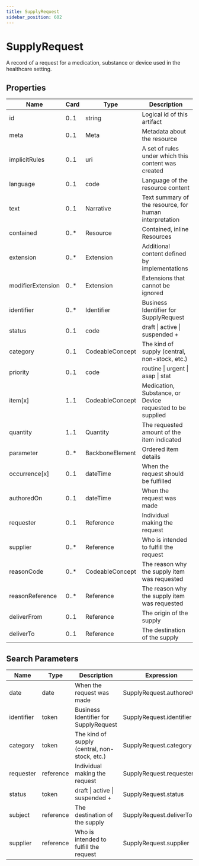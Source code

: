 ```yaml
---
title: SupplyRequest
sidebar_position: 602
---
```


# SupplyRequest

A record of a request for a medication, substance or device used in the healthcare setting.

## Properties

| Name              | Card  | Type            | Description                                               |
| ----------------- | ----- | --------------- | --------------------------------------------------------- |
| id                | 0..1  | string          | Logical id of this artifact                               |
| meta              | 0..1  | Meta            | Metadata about the resource                               |
| implicitRules     | 0..1  | uri             | A set of rules under which this content was created       |
| language          | 0..1  | code            | Language of the resource content                          |
| text              | 0..1  | Narrative       | Text summary of the resource, for human interpretation    |
| contained         | 0..\* | Resource        | Contained, inline Resources                               |
| extension         | 0..\* | Extension       | Additional content defined by implementations             |
| modifierExtension | 0..\* | Extension       | Extensions that cannot be ignored                         |
| identifier        | 0..\* | Identifier      | Business Identifier for SupplyRequest                     |
| status            | 0..1  | code            | draft \| active \| suspended +                            |
| category          | 0..1  | CodeableConcept | The kind of supply (central, non-stock, etc.)             |
| priority          | 0..1  | code            | routine \| urgent \| asap \| stat                         |
| item[x]           | 1..1  | CodeableConcept | Medication, Substance, or Device requested to be supplied |
| quantity          | 1..1  | Quantity        | The requested amount of the item indicated                |
| parameter         | 0..\* | BackboneElement | Ordered item details                                      |
| occurrence[x]     | 0..1  | dateTime        | When the request should be fulfilled                      |
| authoredOn        | 0..1  | dateTime        | When the request was made                                 |
| requester         | 0..1  | Reference       | Individual making the request                             |
| supplier          | 0..\* | Reference       | Who is intended to fulfill the request                    |
| reasonCode        | 0..\* | CodeableConcept | The reason why the supply item was requested              |
| reasonReference   | 0..\* | Reference       | The reason why the supply item was requested              |
| deliverFrom       | 0..1  | Reference       | The origin of the supply                                  |
| deliverTo         | 0..1  | Reference       | The destination of the supply                             |

## Search Parameters

| Name       | Type      | Description                                   | Expression               |
| ---------- | --------- | --------------------------------------------- | ------------------------ |
| date       | date      | When the request was made                     | SupplyRequest.authoredOn |
| identifier | token     | Business Identifier for SupplyRequest         | SupplyRequest.identifier |
| category   | token     | The kind of supply (central, non-stock, etc.) | SupplyRequest.category   |
| requester  | reference | Individual making the request                 | SupplyRequest.requester  |
| status     | token     | draft \| active \| suspended +                | SupplyRequest.status     |
| subject    | reference | The destination of the supply                 | SupplyRequest.deliverTo  |
| supplier   | reference | Who is intended to fulfill the request        | SupplyRequest.supplier   |
